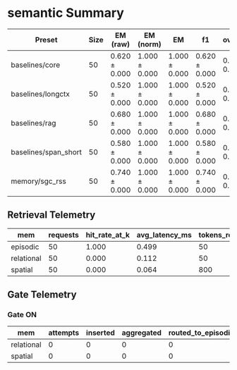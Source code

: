 # semantic Summary

| Preset | Size | EM (raw) | EM (norm) | EM | f1 | overlong | format_violation | generated_tokens | input_tokens | latency_ms_mean | refusal_rate | rss_mb | time_ms_per_100 | total_tokens |
|---|---|---|---|---|---|---|---|---|---|---|---|---|---|---|
| baselines/core | 50 | 0.620 ± 0.000 | 1.000 ± 0.000 | 1.000 ± 0.000 | 0.620 ± 0.000 | 0.000 ± 0.000 | 0.380 ± 0.000 | 130.000 ± 0.000 | 2450.000 ± 0.000 | 91.042 ± 0.000 | 0.000 ± 0.000 | 1727.387 ± 0.000 | 176.506 ± 0.000 | 2580.000 ± 0.000 |
| baselines/longctx | 50 | 0.520 ± 0.000 | 1.000 ± 0.000 | 1.000 ± 0.000 | 0.520 ± 0.000 | 0.000 ± 0.000 | 0.480 ± 0.000 | 135.000 ± 0.000 | 2450.000 ± 0.000 | 93.331 ± 0.000 | 0.000 ± 0.000 | 2874.137 ± 0.000 | 180.588 ± 0.000 | 2585.000 ± 0.000 |
| baselines/rag | 50 | 0.680 ± 0.000 | 1.000 ± 0.000 | 1.000 ± 0.000 | 0.680 ± 0.000 | 0.000 ± 0.000 | 0.320 ± 0.000 | 127.000 ± 0.000 | 2450.000 ± 0.000 | 89.953 ± 0.000 | 0.000 ± 0.000 | 2411.844 ± 0.000 | 174.598 ± 0.000 | 2577.000 ± 0.000 |
| baselines/span_short | 50 | 0.580 ± 0.000 | 1.000 ± 0.000 | 1.000 ± 0.000 | 0.580 ± 0.000 | 0.000 ± 0.000 | 0.420 ± 0.000 | 132.000 ± 0.000 | 2450.000 ± 0.000 | 95.775 ± 0.000 | 0.000 ± 0.000 | 2716.711 ± 0.000 | 185.542 ± 0.000 | 2582.000 ± 0.000 |
| memory/sgc_rss | 50 | 0.740 ± 0.000 | 1.000 ± 0.000 | 1.000 ± 0.000 | 0.740 ± 0.000 | 0.000 ± 0.000 | 0.260 ± 0.000 | 124.000 ± 0.000 | 2450.000 ± 0.000 | 95.663 ± 0.000 | 0.000 ± 0.000 | 1772.188 ± 0.000 | 185.887 ± 0.000 | 2574.000 ± 0.000 |

## Retrieval Telemetry
| mem | requests | hit_rate_at_k | avg_latency_ms | tokens_returned |
|---|---|---|---|---|
| episodic | 50 | 1.000 | 0.499 | 50 |
| relational | 50 | 0.000 | 0.112 | 50 |
| spatial | 50 | 0.000 | 0.064 | 800 |

## Gate Telemetry
### Gate ON
| mem | attempts | inserted | aggregated | routed_to_episodic | blocked_new_edges |
|---|---|---|---|---|---|
| relational | 0 | 0 | 0 | 0 | 0 |
| spatial | 0 | 0 | 0 | 0 | 0 |
